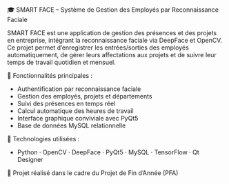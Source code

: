 🎓 SMART FACE – Système de Gestion des Employés par Reconnaissance Faciale

SMART FACE est une application de gestion des présences et des projets en entreprise, intégrant la reconnaissance faciale via DeepFace et OpenCV. Ce projet permet d’enregistrer les entrées/sorties des employés automatiquement, de gérer leurs affectations aux projets et de suivre leur temps de travail quotidien et mensuel.

🧠 Fonctionnalités principales :
- Authentification par reconnaissance faciale
- Gestion des employés, projets et départements
- Suivi des présences en temps réel
- Calcul automatique des heures de travail
- Interface graphique conviviale avec PyQt5
- Base de données MySQL relationnelle

🔧 Technologies utilisées :
- Python · OpenCV · DeepFace · PyQt5 · MySQL · TensorFlow · Qt Designer

📁 Projet réalisé dans le cadre du Projet de Fin d’Année (PFA)

